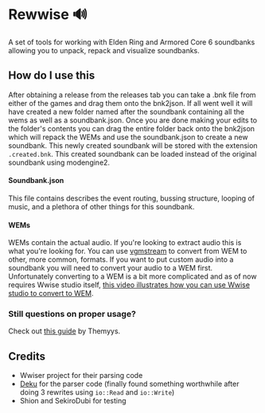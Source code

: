 # Rewwise 🔊

A set of tools for working with Elden Ring and Armored Core 6 soundbanks allowing you to unpack, repack and visualize soundbanks.

## How do I use this
After obtaining a release from the releases tab you can take a .bnk file from either of the games and drag them onto the bnk2json. If all went well it will have created a new folder named after the soundbank containing all the wems as well as a soundbank.json. Once you are done making your edits to the folder's contents you can drag the entire folder back onto the bnk2json which will repack the WEMs and use the soundbank.json to create a new soundbank. This newly created soundbank will be stored with the extension `.created.bnk`. This created soundbank can be loaded instead of the original soundbank using modengine2.

#### Soundbank.json
This file contains describes the event routing, bussing structure, looping of music, and a plethora of other things for this soundbank.

#### WEMs
WEMs contain the actual audio. If you're looking to extract audio this is what you're looking for. You can use [vgmstream](https://vgmstream.org/) to convert from WEM to other, more common, formats.
If you want to put custom audio into a soundbank you will need to convert your audio to a WEM first. Unfortunately converting to a WEM is a bit more complicated and as of now requires Wwise studio itself, [this video illustrates how you can use Wwise studio to convert to WEM](https://www.youtube.com/watch?v=39Oeb4GvxEc).

### Still questions on proper usage?
Check out [this guide](https://docs.google.com/document/d/1lNov-a0DwnMY2yZywH3hFYzuoDfndofguvZmAnLDo-U/edit#heading=h.7dtqo3tlss5x) by Themyys.

## Credits
- Wwiser project for their parsing code
- [Deku](https://github.com/sharksforarms/deku) for the parser code (finally found something worthwhile after doing 3 rewrites using `io::Read` and `io::Write`)
- Shion and SekiroDubi for testing
